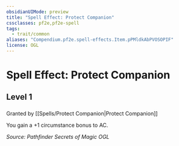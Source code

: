 ```yaml
---
obsidianUIMode: preview
title: "Spell Effect: Protect Companion"
cssclasses: pf2e,pf2e-spell
tags:
  - trait/common
aliases: "Compendium.pf2e.spell-effects.Item.pPMldkAbPVOSOPIF"
license: OGL
---
```

# Spell Effect: Protect Companion
## Level 1
### 






Granted by [[Spells/Protect Companion|Protect Companion]]

You gain a +1 circumstance bonus to AC.

*Source: Pathfinder Secrets of Magic*
*OGL*